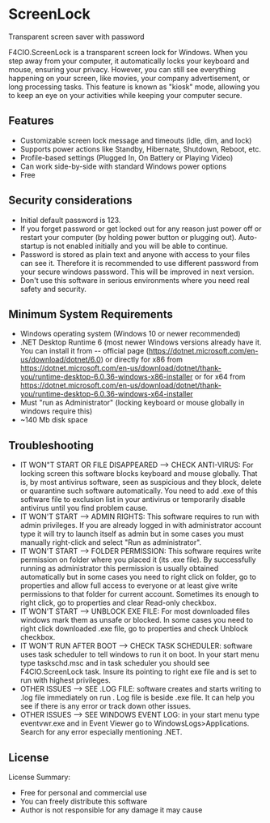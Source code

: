 # ScreenLock
Transparent screen saver with password

F4CIO.ScreenLock is a transparent screen lock for Windows. When you step away from your computer, it automatically locks your keyboard and mouse, ensuring your privacy. However, you can still see everything happening on your screen, like movies, your company advertisement, or long processing tasks. This feature is known as "kiosk" mode, allowing you to keep an eye on your activities while keeping your computer secure.

## Features
- Customizable screen lock message and timeouts (idle, dim, and lock)
- Supports power actions like Standby, Hibernate, Shutdown, Reboot, etc. 
- Profile-based settings (Plugged In, On Battery or Playing Video) 
- Can work side-by-side with standard Windows power options 
- Free

## Security considerations
- Initial default password is 123. 
- If you forget password or get locked out for any reason just power off or restart your computer (by holding power button or plugging out). Auto-startup is not enabled initially and you will be able to continue.
- Password is stored as plain text and anyone with access to your files can see it. Therefore it is recommended to use different password from your secure windows password. This will be improved in next version.
- Don't use this software in serious environments where you need real safety and security.

## Minimum System Requirements
- Windows operating system (Windows 10 or newer recommended)
- .NET Desktop Runtime 6 (most newer Windows versions already have it. You can install it from
-- official page (https://dotnet.microsoft.com/en-us/download/dotnet/6.0) or directly for x86 from https://dotnet.microsoft.com/en-us/download/dotnet/thank-you/runtime-desktop-6.0.36-windows-x86-installer or for x64 from https://dotnet.microsoft.com/en-us/download/dotnet/thank-you/runtime-desktop-6.0.36-windows-x64-installer
- Must "run as Administrator" (locking keyboard or mouse globally in windows require this)
- ~140 Mb disk space

## Troubleshooting
- IT WON"T START OR FILE DISAPPEARED --> CHECK ANTI-VIRUS: For locking screen this software blocks keyboard and mouse globally. That is, by most antivirus software, seen as suspicious and they block, delete or quarantine such software automatically. You need to add .exe of this software file to exclusion list in your antivirus or temporarily disable antivirus until you find problem cause.
- IT WON'T START --> ADMIN RIGHTS: This software requires to run with admin privileges. If you are already logged in with administrator account type it will try to launch itself as admin but in some cases you must manually right-click and select "Run as administrator". 
- IT WON'T START --> FOLDER PERMISSION: This software requires write permission on folder where you placed it (its .exe file). By successfully running as administrator this permission is usually obtained automatically but in some cases you need to right click on folder, go to properties and allow full access to everyone or at least give write permissions to that folder for current account. Sometimes its enough to right click, go to properties and clear Read-only checkbox.
- IT WON'T START --> UNBLOCK EXE FILE: For most downloaded files windows mark them as unsafe or blocked. In some cases you need to right click downloaded .exe file, go to properties and check Unblock checkbox.
- IT WON'T RUN AFTER BOOT --> CHECK TASK SCHEDULER: software uses task scheduler to tell windows to run it on boot. In your start menu type taskschd.msc and in task scheduler you should see F4CIO.ScreenLock task. Insure its pointing to right exe file and is set to run with highest privileges. 
- OTHER ISSUES --> SEE .LOG FILE: software creates and starts writing to .log file immediately on run . Log file is beside .exe file. It can help you see if there is any error or track down other issues.
- OTHER ISSUES --> SEE WINDOWS EVENT LOG: in your start menu type eventvwr.exe and in Event Viewer go to WindowsLogs>Applications. Search for any error especially mentioning .NET.

## License
License Summary:
- Free for personal and commercial use
- You can freely distribute this software
- Author is not responsible for any damage it may cause

